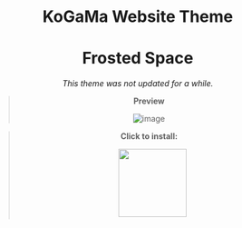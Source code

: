 <div align="center"> 

# KoGaMa Website Theme
# Frosted Space

  *This theme was not updated for a while.*
  
  
> **Preview**
> 
> ![image](https://user-images.githubusercontent.com/96681438/221350024-f4c4c020-de33-4efa-b051-7aea3c684841.png)




> **Click to install:**
>
>  ㅤ[<img src="https://cdn.discordapp.com/attachments/1078001837573144576/1078001855629623397/Bez_tytuu.png" width="120"/>](https://github.com/LowOnGravity/KoGaMa/raw/main/Website%20Themes/Frosted%20Space/Script%20%26%20Source/Frosted%20Space.user.js)
  



</div>
